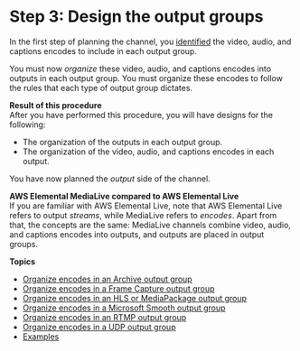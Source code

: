 # Step 3: Design the output groups<a name="designing-opgs"></a>

In the first step of planning the channel, you [identified](planning-encodes.md) the video, audio, and captions encodes to include in each output group\.

You must now *organize* these video, audio, and captions encodes into outputs in each output group\. You must organize these encodes to follow the rules that each type of output group dictates\. 

**Result of this procedure**  
After you have performed this procedure, you will have designs for the following:
+ The organization of the outputs in each output group\.
+ The organization of the video, audio, and captions encodes in each output\. 

You have now planned the *output* side of the channel\. 

**AWS Elemental MediaLive compared to AWS Elemental Live**  
If you are familiar with AWS Elemental Live, note that AWS Elemental Live refers to output *streams*, while MediaLive refers to *encodes*\. Apart from that, the concepts are the same: MediaLive channels combine video, audio, and captions encodes into outputs, and outputs are placed in output groups\. 

**Topics**
+ [Organize encodes in an Archive output group](design-archive-package.md)
+ [Organize encodes in a Frame Capture output group](design-framecapture-package.md)
+ [Organize encodes in an HLS or MediaPackage output group](design-hls-package.md)
+ [Organize encodes in a Microsoft Smooth output group](organize-mss-package.md)
+ [Organize encodes in an RTMP output group](design-rtmp-package.md)
+ [Organize encodes in a UDP output group](design-udp-package.md)
+ [Examples](organize-opg-example.md)